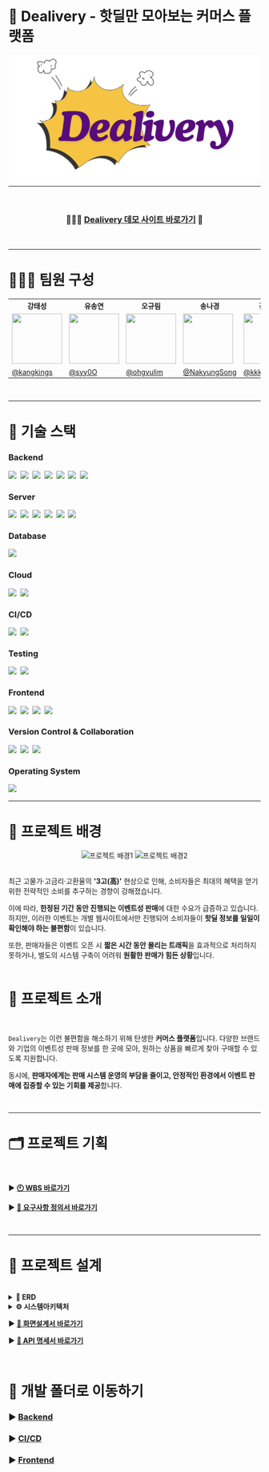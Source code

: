 # 🎉 Dealivery - 핫딜만 모아보는 커머스 플랫폼 
<div align="center">
  <img src="./docs/img/logo.png" alt="logo" width="719">
</div>


---
<br>

<div align="center">

### 🏃🏻‍♀️ [Dealivery 데모 사이트 바로가기](https://www.dealivery.kro.kr) 💨 

</div>

<br>

---

# 🧑🏻‍💻 팀원 구성


<div align="center">
  <table>
    <tr>
      <th>강태성</th>
      <th>유송연</th>
      <th>오규림</th>
      <th>송나경</th>
      <th>김은선</th>
    </tr>
    <tr>
      <td><img src="https://avatars.githubusercontent.com/u/69503955?v=4" width="100" height="100"/></td>
      <td><img src="https://avatars.githubusercontent.com/u/86238720?v=4" width="100" height="100"/></td>
      <td><img src="https://avatars.githubusercontent.com/u/77095330?v=4" width="100" height="100"/></td>
      <td><img src="https://avatars.githubusercontent.com/u/101664417?v=4" width="100" height="100"/></td>
      <td><img src="https://avatars.githubusercontent.com/u/152248322?v=4" width="100" height="100"/></td>
    </tr>
    <tr>
      <td><a href="https://github.com/kangkings">@kangkings</a></td>
      <td><a href="https://github.com/syy0O">@syy0O</a></td>
      <td><a href="https://github.com/ohgyulim">@ohgyulim</a></td>
      <td><a href="https://github.com/NakyungSong">@NakyungSong</a></td>
      <td><a href="https://github.com/kkkeess">@kkkeess</a></td>
    </tr>
  </table>
</div>


<br>

---
# 🔧 기술 스택

### Backend
<img src="https://img.shields.io/badge/Java-F7DF1E?style=flat&logo=Java&logoColor=white">&nbsp;
<img src="https://img.shields.io/badge/Spring Boot-6DB33F?style=flat&logo=springboot&logoColor=white">&nbsp;
<img src="https://img.shields.io/badge/Spring Cloud-6DB33F?style=flat&logo=spring&logoColor=white">&nbsp;
<img src="https://img.shields.io/badge/Kafka-231F20?style=flat&logo=apachekafka&logoColor=white">&nbsp;
<img src="https://img.shields.io/badge/JWT-000000?style=flat&logo=jsonwebtokens&logoColor=white">&nbsp;
<img src="https://img.shields.io/badge/JPA-%233574A3?style=flat&logo=JPA&logoColor=white">&nbsp;
<img src="https://img.shields.io/badge/QueryDSL-%233574A3?style=flat&logo=QueryDSL&logoColor=white">

### Server
<img src="https://img.shields.io/badge/Redis-%23FF4438?style=flat&logo=redis&logoColor=white">&nbsp;
<img src="https://img.shields.io/badge/Docker-002260?style=flat&logo=docker&logoColor=white">&nbsp;
<img src="https://img.shields.io/badge/Kubernetes-%231572B6?style=flat&logo=kubernetes&logoColor=white">&nbsp;
<img src="https://img.shields.io/badge/Longhorn-%23323330?style=flat&logo=Longhorn&logoColor=white">&nbsp;
<img src="https://img.shields.io/badge/Zookeeper-E95420?style=flat&logo=zookeeper&logoColor=white">&nbsp;
<img src="https://img.shields.io/badge/Nginx-%23009639?style=flat&logo=nginx&logoColor=white">

### Database
<img src="https://img.shields.io/badge/MariaDB-%23003545?style=flat&logo=mariadb&logoColor=white">

### Cloud
<img src="https://img.shields.io/badge/Amazon-FF9900?style=flat&logo=amazon&logoColor=white">&nbsp;
<img src="https://img.shields.io/badge/Amazon S3-569A31?style=flat&logo=amazons3&logoColor=white">

### CI/CD
<img src="https://img.shields.io/badge/Jenkins-CF4045?style=flat&logo=jenkins&logoColor=white">&nbsp;
<img src="https://img.shields.io/badge/Argo-EF7B4D?style=flat&logo=argo&logoColor=white">

### Testing
<img src="https://img.shields.io/badge/JMeter-D22128?style=flat&logo=apachejmeter&logoColor=white">&nbsp;
<img src="https://img.shields.io/badge/Locust-%23009639?style=flat&logo=locust&logoColor=white">

### Frontend
<img src="https://img.shields.io/badge/HTML5-%23E34F26?style=flat&logo=html5&logoColor=white">&nbsp;
<img src="https://img.shields.io/badge/CSS-%231572B6?style=flat&logo=css3&logoColor=white">&nbsp;
<img src="https://img.shields.io/badge/JavaScript-%23323330?style=flat&logo=javascript&logoColor=%23F7DF1E">&nbsp;
<img src="https://img.shields.io/badge/Vue.js-%2335495e?style=flat&logo=vuedotjs&logoColor=%234FC08D">

### Version Control & Collaboration
<img src="https://img.shields.io/badge/Git-F05032?style=flat&logo=git&logoColor=white">&nbsp;
<img src="https://img.shields.io/badge/GitHub-181717?style=flat&logo=github&logoColor=white">&nbsp;
<img src="https://img.shields.io/badge/Notion-000000?style=flat&logo=notion&logoColor=white">

### Operating System
<img src="https://img.shields.io/badge/Ubuntu-E95420?style=flat&logo=ubuntu&logoColor=white">

<br>

---
# 🌟 프로젝트 배경
<div align="center">
  <img src="./docs/img/프로젝트배경_1.png" alt="프로젝트 배경1" width="45%">
  <img src="./docs/img/프로젝트배경_2.jpg" alt="프로젝트 배경2" width="40%">
</div>

<br>

최근 고물가·고금리·고환율의 **'3고(高)'** 현상으로 인해, 소비자들은 최대의 혜택을 얻기 위한 전략적인 소비를 추구하는 경향이 강해졌습니다. <br>

이에 따라, **한정된 기간 동안 진행되는 이벤트성 판매**에 대한 수요가 급증하고 있습니다. <br>
하지만, 이러한 이벤트는 개별 웹사이트에서만 진행되어 소비자들이 **핫딜 정보를 일일이 확인해야 하는 불편함**이 있습니다. <br>

또한, 판매자들은 이벤트 오픈 시 **짧은 시간 동안 몰리는 트래픽**을 효과적으로 처리하지 못하거나, 별도의 시스템 구축이 어려워 **원활한 판매가 힘든 상황**입니다. <br><br>

# 🔮 프로젝트 소개
<br>

`Dealivery`는 이런 불편함을 해소하기 위해 탄생한 **커머스 플랫폼**입니다. 다양한 브랜드와 기업의 이벤트성 판매 정보를 한 곳에 모아, 원하는 상품을 빠르게 찾아 구매할 수 있도록 지원합니다. <br>

동시에, **판매자에게는 판매 시스템 운영의 부담을 줄이고, 안정적인 환경에서 이벤트 판매에 집중할 수 있는 기회를 제공**합니다.

<br>

---
# 🗂️ 프로젝트 기획 

<br>

▶ [**🕙 WBS 바로가기**](https://docs.google.com/spreadsheets/d/1V_-ezMmTGOK4laY1ve3a8Te-wxtgKptLDyJjF0Y9iN8/edit?usp=sharing)

▶ [**📑 요구사항 정의서 바로가기**](https://docs.google.com/spreadsheets/d/1RlGrmpLIaxcx_Qw0ZeBrns0S48W97k64aRxsyCvCU1w/edit?usp=sharing)

<br>

---
# 📜 프로젝트 설계

<br>
  <details>
    <summary><b>📝 ERD</b></summary></br>
        <img src="./docs/img/ERD.png" alt="ERD" width="75%">
  </details>

  <details>
    <summary><b>⚙️ 시스템아키텍처</b></summary></br>
        <img src="./docs/img/시스템아키텍처.png" alt="시스템아키텍처" width="75%">
  </details>

▶ [**🎨 화면설계서 바로가기**](https://www.figma.com/design/RHr92dX8HXnizNP1vGE1ty/Simkids?node-id=0-1&t=7v4DwQsb6o9BLGLc-1)

▶ [**📃 API 명세서 바로가기**](https://neighborly-honeydew-72a.notion.site/API-2c3644426f3549ef9c36e9e1bdf01bf0)

<br>

# 📂 개발 폴더로 이동하기

### ▶ [**Backend**](https://github.com/beyond-sw-camp/be06-fin-SimKids-Dealivery/tree/main/backend)

### ▶ [**CI/CD**](https://github.com/beyond-sw-camp/be06-fin-SimKids-Dealivery/tree/main/cicd)

### ▶ [**Frontend**](https://github.com/beyond-sw-camp/be06-fin-SimKids-Dealivery/tree/main/frontend)
